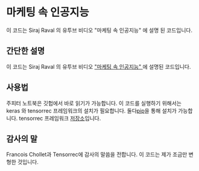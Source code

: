 # 마케팅 속 인공지능
이 코드는 Siraj Raval 의 유투브 비디오 "마케팅 속 인공지능" 에 설명 된 코드입니다.

## 간단한 설명

이 코드는 Siraj Raval 의 유투브 비디오 [ "마케팅 속 인공지능" ](https://www.youtube.com/watch?v=FYMjXD3G__Y&lc=z23hgfkpdnfjyt0n1acdp431kuaxfkhbz5py54gjhedw03c010c) 에 설명된 코드입니다. 

## 사용법

주피터 노트북은 깃헙에서 바로 읽기가 가능합니다. 이 코드를 실행하기 위해서는 keras 와 tensorrec 프레임워크의 설치가 필요합니다. 둘다[pip](https://pip.pypa.io/en/stable/installing/)을 통해 설치가 가능합니다. tensorrec 프레임워크 [저장소](https://github.com/jfkirk/tensorrec)입니다.


## 감사의 말

Francois Chollet과 Tensorrec에 감사의 말씀을 전합니다. 이 코드는 제가 조금만 변형한 것입니다.
